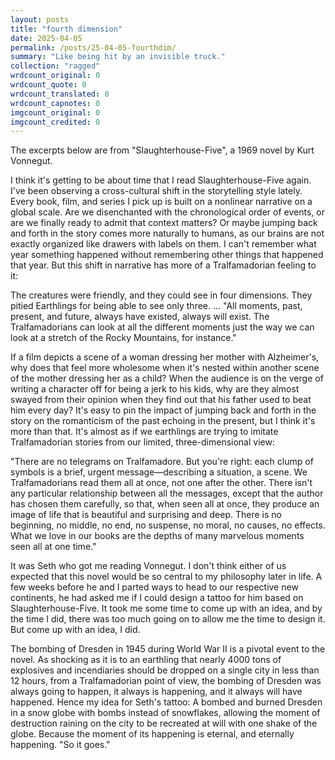 ```yaml
---
layout: posts
title: "fourth dimension"
date: 2025-04-05
permalink: /posts/25-04-05-fourthdim/
summary: "Like being hit by an invisible truck."
collection: "ragged"
wrdcount_original: 0
wrdcount_quote: 0
wrdcount_translated: 0
wrdcount_capnotes: 0
imgcount_original: 0
imgcount_credited: 0
---
```

<span class="text-body-credit">The excerpts below are from "Slaughterhouse-Five", a 1969 novel by Kurt Vonnegut.</span>

I think it's getting to be about time that I read Slaughterhouse-Five again. I've been observing a cross-cultural shift in the storytelling style lately. Every book, film, and series I pick up is built on a nonlinear narrative on a global scale. Are we disenchanted with the chronological order of events, or are we finally ready to admit that context matters? Or maybe jumping back and forth in the story comes more naturally to humans, as our brains are not exactly organized like drawers with labels on them. I can't remember what year something happened without remembering other things that happened that year. But this shift in narrative has more of a <span class="annotated" data-note="The extraterrestrial species described in the novel.">Tralfamadorian</span> feeling to it:

<div class="left-line">
<span class="text-body-quote">The creatures were friendly, and they could see in four dimensions. They pitied Earthlings for being able to see only three. … "All moments, past, present, and future, always have existed, always will exist. The Tralfamadorians can look at all the different moments just the way we can look at a stretch of the Rocky Mountains, for instance."</span>
</div>

If a film depicts a scene of a woman dressing her mother with Alzheimer's, why does that feel more wholesome when it's nested within another scene of the mother dressing her as a child? When the audience is on the verge of writing a character off for being a jerk to his kids, why are they almost swayed from their opinion when they find out that his father used to beat him every day? It's easy to pin the impact of jumping back and forth in the story on the romanticism of the past echoing in the present, but I think it's more than that. It's almost as if we earthlings are trying to imitate Tralfamadorian stories from our limited, three-dimensional view:

<div class="left-line">
<span class="text-body-quote">"There are no telegrams on Tralfamadore. But you're right: each clump of symbols is a brief, urgent message—describing a situation, a scene. We Tralfamadorians read them all at once, not one after the other. There isn't any particular relationship between all the messages, except that the author has chosen them carefully, so that, when seen all at once, they produce an image of life that is beautiful and surprising and deep. There is no beginning, no middle, no end, no suspense, no moral, no causes, no effects. What we love in our books are the depths of many marvelous moments seen all at one time."</span>
</div>

It was Seth who got me reading Vonnegut. I don't think either of us expected that this novel would be so central to my philosophy later in life. A few weeks before he and I parted ways to head to our respective new continents, he had asked me if I could design a tattoo for him based on Slaughterhouse-Five. It took me some time to come up with an idea, and by the time I did, there was too much going on to allow me the time to design it. But come up with an idea, I did.

The bombing of Dresden in 1945 during World War II is a pivotal event to the novel. As shocking as it is to an earthling that nearly 4000 tons of explosives and incendiaries should be dropped on a single city in less than 12 hours, from a Tralfamadorian point of view, the bombing of Dresden was always going to happen, it always is happening, and it always will have happened. Hence my idea for Seth's tattoo: A bombed and burned Dresden in a snow globe with bombs instead of snowflakes, allowing the moment of destruction raining on the city to be recreated at will with one shake of the globe. Because the moment of its happening is eternal, and eternally happening. "<span class="annotated" data-note="This is the sentence that is uttered after every instance of death in the novel.">So it goes.</span>"

